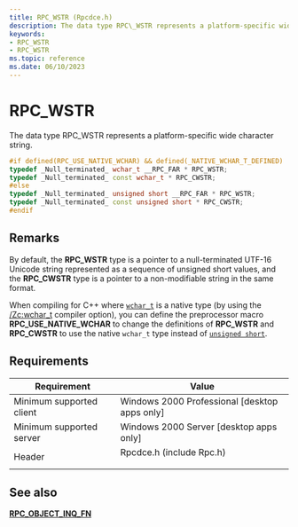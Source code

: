 ```yaml
---
title: RPC_WSTR (Rpcdce.h)
description: The data type RPC\_WSTR represents a platform-specific wide character string.
keywords:
- RPC_WSTR
- RPC_WSTR
ms.topic: reference
ms.date: 06/10/2023
---
```


# RPC\_WSTR

The data type RPC\_WSTR represents a platform-specific wide character string.


```C++
#if defined(RPC_USE_NATIVE_WCHAR) && defined(_NATIVE_WCHAR_T_DEFINED)
typedef _Null_terminated_ wchar_t __RPC_FAR * RPC_WSTR;
typedef _Null_terminated_ const wchar_t * RPC_CWSTR;
#else
typedef _Null_terminated_ unsigned short __RPC_FAR * RPC_WSTR;
typedef _Null_terminated_ const unsigned short * RPC_CWSTR;
#endif

```

## Remarks

By default, the **RPC_WSTR** type is a pointer to a null-terminated UTF-16 Unicode string represented
as a sequence of unsigned short values,
and the **RPC_CWSTR** type is a pointer to a non-modifiable string in the same format.

When compiling for C++ where [`wchar_t`](/cpp/cpp/fundamental-types-cpp#character-types)
is a native type
(by using the [/Zc:wchar_t](/cpp/build/reference/zc-wchar-t-wchar-t-is-native-type)
compiler option),
you can define the preprocessor macro **RPC_USE_NATIVE_WCHAR**
to change the definitions of **RPC_WSTR** and **RPC_CWSTR** to use the native `wchar_t` type
instead of [`unsigned short`](/cpp/cpp/fundamental-types-cpp#character-types).

## Requirements



| Requirement | Value |
|-------------------------------------|-----------------------------------------------------------------------------------------------------|
| Minimum supported client<br/> | Windows 2000 Professional \[desktop apps only\]<br/>                                          |
| Minimum supported server<br/> | Windows 2000 Server \[desktop apps only\]<br/>                                                |
| Header<br/>                   | <dl> <dt>Rpcdce.h (include Rpc.h)</dt> </dl> |



## See also

<dl> <dt>

[**RPC\_OBJECT\_INQ\_FN**](/windows/desktop/api/Rpcdce/nc-rpcdce-rpc_object_inq_fn)
</dt> </dl>

 

 





